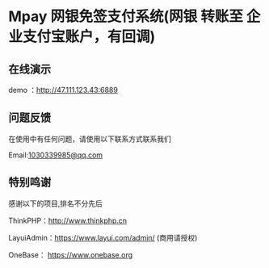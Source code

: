 Mpay 网银免签支付系统(网银 转账至 企业支付宝账户，有回调)
===============

## **在线演示**

demo ：http://47.111.123.43:6889

## **问题反馈**

在使用中有任何问题，请使用以下联系方式联系我们

Email:1030339985@qq.com

## **特别鸣谢**

感谢以下的项目,排名不分先后

ThinkPHP：http://www.thinkphp.cn

LayuiAdmin：https://www.layui.com/admin/ (商用请授权)

OneBase： https://www.onebase.org
